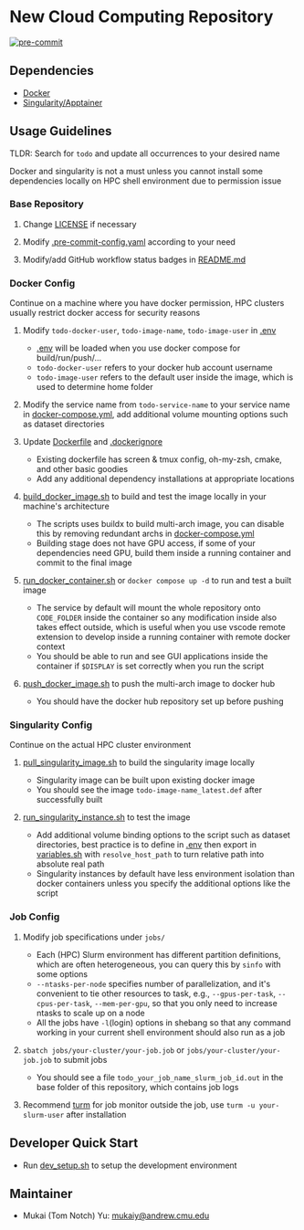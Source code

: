 # New Cloud Computing Repository

[![pre-commit](https://github.com/Tom-Notch/Cloud-Computing-Repository-Template/actions/workflows/pre-commit.yml/badge.svg)](https://github.com/Tom-Notch/Cloud-Computing-Repository-Template/actions/workflows/pre-commit.yml)

## Dependencies

- [Docker](https://docs.docker.com/get-docker/)
- [Singularity/Apptainer](https://apptainer.org/)

## Usage Guidelines

TLDR: Search for `todo` and update all occurrences to your desired name

Docker and singularity is not a must unless you cannot install some dependencies locally on HPC shell environment due to permission issue

### Base Repository

1. Change [LICENSE](LICENSE) if necessary

1. Modify [.pre-commit-config.yaml](.pre-commit-config.yaml) according to your need

1. Modify/add GitHub workflow status badges in [README.md](README.md)

### Docker Config

Continue on a machine where you have docker permission, HPC clusters usually restrict docker access for security reasons

1. Modify `todo-docker-user`, `todo-image-name`, `todo-image-user` in [.env](.env)

   - [.env](env) will be loaded when you use docker compose for build/run/push/...
   - `todo-docker-user` refers to your docker hub account username
   - `todo-image-user` refers to the default user inside the image, which is used to determine home folder

1. Modify the service name from `todo-service-name` to your service name in [docker-compose.yml](docker-compose.yml), add additional volume mounting options such as dataset directories

1. Update [Dockerfile](docker/latest/Dockerfile) and [.dockerignore](.dockerignore)

   - Existing dockerfile has screen & tmux config, oh-my-zsh, cmake, and other basic goodies
   - Add any additional dependency installations at appropriate locations

1. [build_docker_image.sh](scripts/build_docker_image.sh) to build and test the image locally in your machine's architecture

   - The scripts uses buildx to build multi-arch image, you can disable this by removing redundant archs in [docker-compose.yml](docker-compose.yml)
   - Building stage does not have GPU access, if some of your dependencies need GPU, build them inside a running container and commit to the final image

1. [run_docker_container.sh](scripts/run_docker_container.sh) or `docker compose up -d` to run and test a built image

   - The service by default will mount the whole repository onto `CODE_FOLDER` inside the container so any modification inside also takes effect outside, which is useful when you use vscode remote extension to develop inside a running container with remote docker context
   - You should be able to run and see GUI applications inside the container if `$DISPLAY` is set correctly when you run the script

1. [push_docker_image.sh](scripts/push_docker_image.sh) to push the multi-arch image to docker hub

   - You should have the docker hub repository set up before pushing

### Singularity Config

Continue on the actual HPC cluster environment

1. [pull_singularity_image.sh](scripts/pull_singularity_image.sh) to build the singularity image locally

   - Singularity image can be built upon existing docker image
   - You should see the image `todo-image-name_latest.def` after successfully built

1. [run_singularity_instance.sh](scripts/run_singularity_instance.sh) to test the image

   - Add additional volume binding options to the script such as dataset directories, best practice is to define in [.env](.env) then export in [variables.sh](scripts/variables.sh) with `resolve_host_path` to turn relative path into absolute real path
   - Singularity instances by default have less environment isolation than docker containers unless you specify the additional options like the script

### Job Config

1. Modify job specifications under `jobs/`

   - Each (HPC) Slurm environment has different partition definitions, which are often heterogeneous, you can query this by `sinfo` with some options
   - `--ntasks-per-node` specifies number of parallelization, and it's convenient to tie other resources to task, e.g., `--gpus-per-task`, `--cpus-per-task`, `--mem-per-gpu`, so that you only need to increase ntasks to scale up on a node
   - All the jobs have `-l`(login) options in shebang so that any command working in your current shell environment should also run as a job

1. `sbatch jobs/your-cluster/your-job.job` or `jobs/your-cluster/your-job.job` to submit jobs

   - You should see a file `todo_your_job_name_slurm_job_id.out` in the base folder of this repository, which contains job logs

1. Recommend [turm](https://github.com/kabouzeid/turm) for job monitor outside the job, use `turm -u your-slurm-user` after installation

## Developer Quick Start

- Run [dev_setup.sh](scripts/dev_setup.sh) to setup the development environment

## Maintainer

- Mukai (Tom Notch) Yu: [mukaiy@andrew.cmu.edu](mailto:mukaiy@andrew.cmu.edu)
